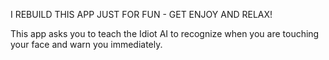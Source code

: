 I REBUILD THIS APP JUST FOR FUN - GET ENJOY AND RELAX!

This app asks you to teach the Idiot AI to recognize when you are touching your face and warn you immediately.  
